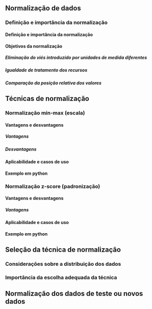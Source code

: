 ## Normalização de dados
### Definição e importância da normalização
#### Definição e importância da normalização
#### Objetivos da normalização
##### Eliminação do viés introduzido por unidades de medida diferentes
##### Igualdade de tratamento dos recursos
##### Comparação da posição relativa dos valores
## Técnicas de normalização
### Normalização min-max (escala)
#### Vantagens e desvantagens
##### Vantagens
##### Desvantagens
#### Aplicabilidade e casos de uso
#### Exemplo em python
### Normalização z-score (padronização)
#### Vantagens e desvantagens
##### Vantagens
#### Aplicabilidade e casos de uso
#### Exemplo em python
## Seleção da técnica de normalização
### Considerações sobre a distribuição dos dados
### Importância da escolha adequada da técnica
## Normalização dos dados de teste ou novos dados
